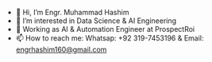 - 👋 Hi, I’m Engr. Muhammad Hashim
- 👀 I’m interested in Data Science & AI Engineering
- 🌱 Working as AI & Automation Engineer at ProspectRoi
- 📫 How to reach me:
  Whatsap: +92 319-7453196 & Email: engrhashim160@gmail.com

<!---
EngrHashim160/EngrHashim160 is a ✨ special ✨ repository because its `README.md` (this file) appears on your GitHub profile.
You can click the Preview link to take a look at your changes.
--->
